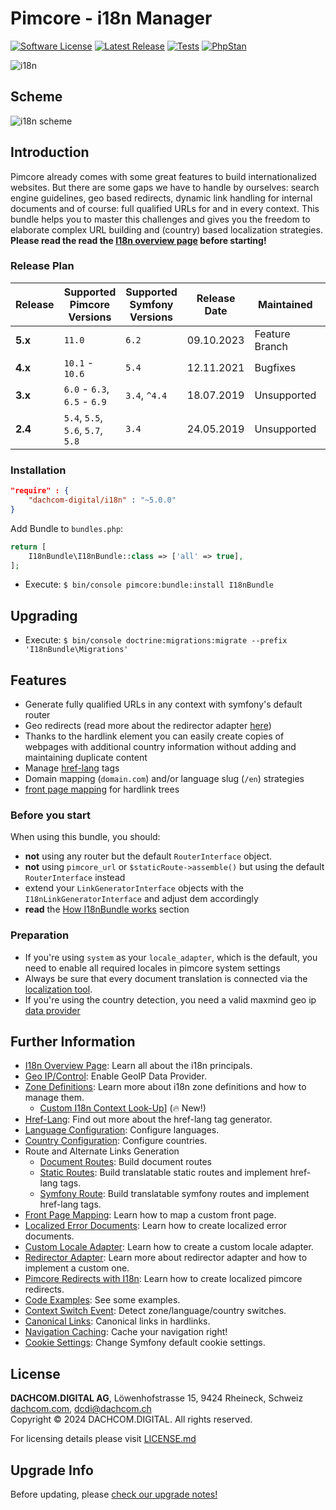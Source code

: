 # Pimcore - i18n Manager

[![Software License](https://img.shields.io/badge/license-GPLv3-brightgreen.svg?style=flat-square)](LICENSE.md)
[![Latest Release](https://img.shields.io/packagist/v/dachcom-digital/i18n.svg?style=flat-square)](https://packagist.org/packages/dachcom-digital/i18n)
[![Tests](https://img.shields.io/github/actions/workflow/status/dachcom-digital/pimcore-i18n/.github/workflows/codeception.yml?branch=master&style=flat-square&logo=github&label=codeception)](https://github.com/dachcom-digital/pimcore-i18n/actions?query=workflow%3ACodeception+branch%3Amaster)
[![PhpStan](https://img.shields.io/github/actions/workflow/status/dachcom-digital/pimcore-i18n/.github/workflows/php-stan.yml?branch=master&style=flat-square&logo=github&label=phpstan%20level%204)](https://github.com/dachcom-digital/pimcore-i18n/actions?query=workflow%3A"PHP+Stan"+branch%3Amaster)

![i18n](https://user-images.githubusercontent.com/700119/27761666-f3ed6746-5e60-11e7-955a-3030453c68ff.jpg)

## Scheme
![i18n scheme](https://user-images.githubusercontent.com/700119/141124503-59576527-e5b1-47b3-a38e-d06e51555bde.png)

## Introduction
Pimcore already comes with some great features to build internationalized websites. 
But there are some gaps we have to handle by ourselves: search engine guidelines, geo based redirects, dynamic link handling for internal documents and of course: full qualified URLs for and in every context. 
This bundle helps you to master this challenges and gives you the freedom to elaborate complex URL building and (country) based localization strategies.
**Please read the read the [I18n overview page](./docs/1_I18n.md) before starting!**

### Release Plan
| Release | Supported Pimcore Versions        | Supported Symfony Versions | Release Date | Maintained     | Branch     |
|---------|-----------------------------------|----------------------------|--------------|----------------|------------|
| **5.x** | `11.0`                            | `6.2`                      | 09.10.2023   | Feature Branch | dev-master |
| **4.x** | `10.1` - `10.6`                   | `5.4`                      | 12.11.2021   | Bugfixes       | 4.x        |
| **3.x** | `6.0` - `6.3`, `6.5` - `6.9`      | `3.4`, `^4.4`              | 18.07.2019   | Unsupported    | 3.x        |
| **2.4** | `5.4`, `5.5`, `5.6`, `5.7`, `5.8` | `3.4`                      | 24.05.2019   | Unsupported    | 2.4        |

### Installation  

```json
"require" : {
    "dachcom-digital/i18n" : "~5.0.0"
}
```

Add Bundle to `bundles.php`:
```php
return [
    I18nBundle\I18nBundle::class => ['all' => true],
];
```

- Execute: `$ bin/console pimcore:bundle:install I18nBundle`

## Upgrading
- Execute: `$ bin/console doctrine:migrations:migrate --prefix 'I18nBundle\Migrations'`

## Features
- Generate fully qualified URLs in any context with symfony's default router
- Geo redirects (read more about the redirector adapter [here](docs/51_RedirectorAdapter.md))
- Thanks to the hardlink element you can easily create copies of webpages with additional country information without adding and maintaining duplicate content
- Manage [href-lang](docs/25_HrefLang.md) tags
- Domain mapping (`domain.com`) and/or language slug (`/en`) strategies
- [front page mapping](docs/30_FrontPageMapping.md) for hardlink trees

### Before you start
When using this bundle, you should:
- **not** using any router but the default `RouterInterface` object. 
- **not** using `pimcore_url` or `$staticRoute->assemble()` but using the default `RouterInterface` instead
- extend your `LinkGeneratorInterface` objects with the `I18nLinkGeneratorInterface` and adjust dem accordingly
- **read** the [How I18nBundle works](./docs/1_I18n.md) section

### Preparation
- If you're using `system` as your `locale_adapter`, which is the default, you need to enable all required locales in pimcore system settings
- Always be sure that every document translation is connected via the [localization tool](https://www.pimcore.org/docs/5.0.0/Multi_Language_i18n/Localize_your_Documents.html).
- If you're using the country detection, you need a valid maxmind geo ip [data provider](docs/10_GeoControl.md)

## Further Information
- [I18n Overview Page](./docs/1_I18n.md): Learn all about the i18n principals.
- [Geo IP/Control](docs/10_GeoControl.md): Enable GeoIP Data Provider.
- [Zone Definitions](docs/20_Zones.md): Learn more about i18n zone definitions and how to manage them.
  - [Custom I18n Context Look-Up](docs/21_I18nContext.md)] (🔥 New!)
- [Href-Lang](docs/25_HrefLang.md): Find out more about the href-lang tag generator.
- [Language Configuration](docs/26_Languages.md): Configure languages.
- [Country Configuration](docs/27_Countries.md): Configure countries.
- Route and Alternate Links Generation
  - [Document Routes](docs/90_DocumentRoutes.md): Build document routes
  - [Static Routes](docs/91_StaticRoutes.md): Build translatable static routes and implement href-lang tags.
  - [Symfony Route](docs/92_SymfonyRoutes.md): Build translatable symfony routes and implement href-lang tags.
- [Front Page Mapping](docs/30_FrontPageMapping.md): Learn how to map a custom front page.
- [Localized Error Documents](docs/40_LocaleErrorDocument.md): Learn how to create localized error documents.
- [Custom Locale Adapter](docs/50_CustomLocaleAdapter.md): Learn how to create a custom locale adapter.
- [Redirector Adapter](docs/51_RedirectorAdapter.md): Learn more about redirector adapter and how to implement a custom one.
- [Pimcore Redirects with I18n](docs/52_PimcoreRedirects.md): Learn how to create localized pimcore redirects.
- [Code Examples](docs/60_CodeExamples.md): See some examples.
- [Context Switch Event](docs/70_ContextSwitch.md): Detect zone/language/country switches.
- [Canonical Links](docs/80_CanonicalLinks.md): Canonical links in hardlinks.
- [Navigation Caching](docs/110_NavigationCaching.md): Cache your navigation right!
- [Cookie Settings](docs/120_CookieSettings.md): Change Symfony default cookie settings.

## License
**DACHCOM.DIGITAL AG**, Löwenhofstrasse 15, 9424 Rheineck, Schweiz  
[dachcom.com](https://www.dachcom.com), dcdi@dachcom.ch  
Copyright © 2024 DACHCOM.DIGITAL. All rights reserved.  

For licensing details please visit [LICENSE.md](LICENSE.md)  

## Upgrade Info
Before updating, please [check our upgrade notes!](UPGRADE.md)  
